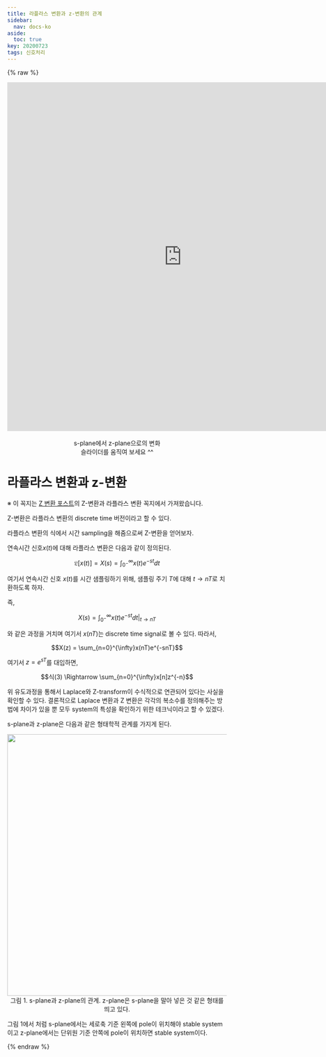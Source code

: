 ```yaml
---
title: 라플라스 변환과 z-변환의 관계
sidebar:
  nav: docs-ko
aside:
  toc: true
key: 20200723
tags: 신호처리
---
```


<style>
    iframe {
        display: block;
        border-style: none;
        margin: 0 auto;
    }
</style>

{% raw %}

<p align = "center">
  <iframe width = "800" height = "800" src="https://angeloyeo.github.io/p5/2020-07-23-laplace_and_z/" frameborder = "0"></iframe>
    <br>
    s-plane에서 z-plane으로의 변화
    <br>
    슬라이더를 움직여 보세요 ^^
</p>

# 라플라스 변환과 z-변환

※ 이 꼭지는 [Z 변환 포스트](https://angeloyeo.github.io/2019/08/13/Z_transform.html)의 Z-변환과 라플라스 변환 꼭지에서 가져왔습니다.

Z-변환은 라플라스 변환의 discrete time 버전이라고 할 수 있다.

라플라스 변환의 식에서 시간 sampling을 해줌으로써 Z-변환을 얻어보자.

연속시간 신호$x(t)$에 대해 라플라스 변환은 다음과 같이 정의된다.

$$\mathfrak{L}\left[x(t)\right] = X(s) = \int_{0^{-}}^{\infty}x(t) e^{-st}dt$$

여기서 연속시간 신호 $x(t)$를 시간 샘플링하기 위해, 샘플링 주기 $T$에 대해 $t\rightarrow nT$로 치환하도록 하자.

즉,

$$X(s) = \int_{0^{-}}^{\infty}x(t) e^{-st}dt \big |_{t\rightarrow nT}$$

와 같은 과정을 거치며 여기서 $x(nT)$는 discrete time signal로 볼 수 있다. 따라서,

$$X(z) = \sum_{n=0}^{\infty}x(nT)e^{-snT}$$

여기서 $z = e^{sT}$를 대입하면,

$$식(3) \Rightarrow \sum_{n=0}^{\infty}x[n]z^{-n}$$


위 유도과정을 통해서 Laplace와 Z-transform이 수식적으로 연관되어 있다는 사실을 확인할 수 있다. 결론적으로 Laplace 변환과 Z 변환은 각각의 복소수를 정의해주는 방법에 차이가 있을 뿐 모두 system의 특성을 확인하기 위한 테크닉이라고 할 수 있겠다. 

s-plane과 z-plane은 다음과 같은 형태학적 관계를 가지게 된다. 

<p align = "center">
  <img width = "600" src = "https://raw.githubusercontent.com/angeloyeo/angeloyeo.github.io/master/pics/2019-08-13_Z_Transform/pic1.png">
  <br>
  그림 1. s-plane과 z-plane의 관계. z-plane은 s-plane을 말아 넣은 것 같은 형태를 띄고 있다.
</p>

그림 1에서 처럼 s-plane에서는 세로축 기준 왼쪽에 pole이 위치해야 stable system이고 z-plane에서는 단위원 기준 안쪽에 pole이 위치하면 stable system이다.

{% endraw %}